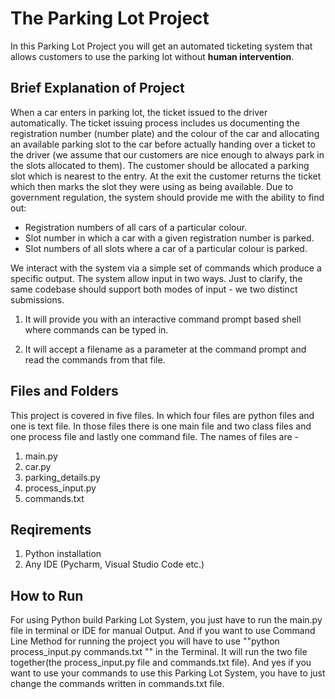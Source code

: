 #  The Parking Lot Project 

In this Parking Lot Project you will get an automated ticketing system that allows customers to use the parking lot without **human intervention**.

## Brief Explanation of Project

When a car enters in parking lot, the ticket issued to the driver automatically. The
ticket issuing process includes us documenting the registration number (number
plate) and the colour of the car and allocating an available parking slot to the car
before actually handing over a ticket to the driver (we assume that our customers are
nice enough to always park in the slots allocated to them). The customer should be
allocated a parking slot which is nearest to the entry. At the exit the customer returns
the ticket which then marks the slot they were using as being available.
Due to government regulation, the system should provide me with the ability to find out:

* Registration numbers of all cars of a particular colour.
* Slot number in which a car with a given registration number is parked.
* Slot numbers of all slots where a car of a particular colour is parked.

We interact with the system via a simple set of commands which produce a specific
output. The system allow input in two ways. Just to clarify, the same  codebase should
 support both modes of input - we two distinct submissions.

1. It will provide you with an interactive command prompt based shell where
commands can be typed in.

1. It will accept a filename as a parameter at the command prompt and read the
commands from that file.

## Files and Folders

This project is covered in five files. In which four files are python files and one is text file.
In those files there is one main file and  two class files and one process file and lastly one command file.
The names of files are -

1. main.py
2. car.py
3. parking_details.py
4. process_input.py
5. commands.txt

## Reqirements

1. Python installation
2. Any IDE (Pycharm, Visual Studio Code etc.)

## How to Run

For using  Python build Parking Lot System, you just have to run the main.py file in terminal or IDE for manual Output. And if you want to use Command Line Method for running the project you will have to use ""python process_input.py commands.txt "" in the Terminal. It will run the two file together(the process_input.py file and commands.txt file). 
And yes if you want to use your commands to use this Parking Lot System, you have to just change the commands written in commands.txt file.